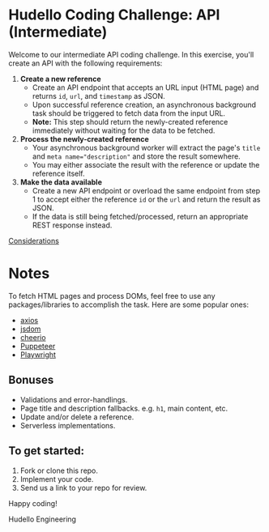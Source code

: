 # Hudello Coding Challenge: API (Intermediate)

Welcome to our intermediate API coding challenge. In this exercise, you'll create an API with the following requirements:

1. **Create a new reference**
    - Create an API endpoint that accepts an URL input (HTML page) and returns `id`, `url`, and `timestamp` as JSON.
    - Upon successful reference creation, an asynchronous background task should be triggered to fetch data from the input URL.
    - **Note:** This step should return the newly-created reference immediately without waiting for the data to be fetched.
2. **Process the newly-created reference**
    - Your asynchronous background worker will extract the page's `title` and `meta name="description"` and store the result somewhere.
    - You may either associate the result with the reference or update the reference itself.
3. **Make the data available**
    - Create a new API endpoint or overload the same endpoint from step 1 to accept either the reference `id` or the `url` and return the result as JSON.
    - If the data is still being fetched/processed, return an appropriate REST response instead.

[Considerations](https://restfulapi.net)

# Notes
To fetch HTML pages and process DOMs, feel free to use any packages/libraries to accomplish the task. Here are some popular ones:
- [axios](https://github.com/axios/axios)
- [jsdom](https://github.com/jsdom/jsdom)
- [cheerio](https://github.com/cheeriojs/cheerio)
- [Puppeteer](https://github.com/puppeteer/puppeteer)
- [Playwright](https://github.com/microsoft/playwright)

## Bonuses
- Validations and error-handlings.
- Page title and description fallbacks. e.g. `h1`, main content, etc.
- Update and/or delete a reference.
- Serverless implementations.

## To get started:
1. Fork or clone this repo.
2. Implement your code.
3. Send us a link to your repo for review.

Happy coding!

Hudello Engineering
